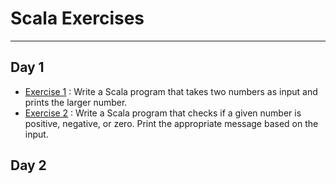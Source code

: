 # Scala Exercises

____

## Day 1

- [Exercise 1](First_Session/ex_ONE/src/Main.scala) : Write a Scala program that takes two numbers as input and prints
  the larger number.
- [Exercise 2](First_Session/ex_TWO/src/Main.scala) : Write a Scala program that checks if a given number is positive,
  negative, or zero. Print the appropriate message based on the input.

## Day 2